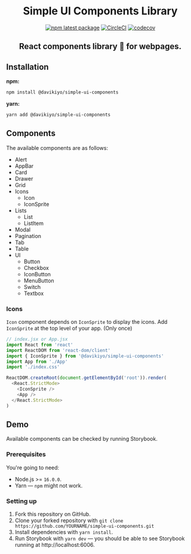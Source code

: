 <div align="center">

# Simple UI Components Library

[![npm latest package](https://img.shields.io/npm/v/@davikiyo/simple-ui-components/latest.svg)](https://www.npmjs.com/package/@davikiyo/simple-ui-components)
[![CircleCI](https://dl.circleci.com/status-badge/img/gh/davikiyo/simple-ui-components/tree/main.svg?style=svg)](https://dl.circleci.com/status-badge/redirect/gh/davikiyo/simple-ui-components/tree/main)
[![codecov](https://codecov.io/gh/davikiyo/simple-ui-components/branch/main/graph/badge.svg?token=23DTIW3RQM)](https://codecov.io/gh/davikiyo/simple-ui-components)

<h2>React components library 🚀 for webpages.</h2>

</div>

## Installation

**npm:**

```sh
npm install @davikiyo/simple-ui-components
```

**yarn:**

```sh
yarn add @davikiyo/simple-ui-components
```

## Components

The available components are as follows:

- Alert
- AppBar
- Card
- Drawer
- Grid
- Icons
  - Icon
  - IconSprite
- Lists
  - List
  - ListItem
- Modal
- Pagination
- Tab
- Table
- UI
  - Button
  - Checkbox
  - IconButton
  - MenuButton
  - Switch
  - Textbox

### Icons

`Icon` component depends on `IconSprite` to display the icons. Add `IconSprite` at the top level of your app. (Only once)

```javascript
// index.jsx or App.jsx
import React from 'react'
import ReactDOM from 'react-dom/client'
import { IconSprite } from '@davikiyo/simple-ui-components'
import App from './App'
import './index.css'

ReactDOM.createRoot(document.getElementById('root')).render(
  <React.StrictMode>
    <IconSprite />
    <App />
  </React.StrictMode>
)
```

## Demo

Available components can be checked by running Storybook.

### Prerequisites

You're going to need:

- Node.js >= `16.0.0`.
- Yarn — `npm` might not work.

### Setting up

1. Fork this repository on GitHub.
2. Clone your forked repository with `git clone https://github.com/YOURNAME/simple-ui-components.git`
3. Install dependencies with `yarn install`.
4. Run Storybook with `yarn dev` — you should be able to see Storybook running at http://localhost:6006.
